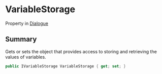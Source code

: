 # VariableStorage

Property in [Dialogue](./)

## Summary

Gets or sets the object that provides access to storing and retrieving the values of variables.

```csharp
public IVariableStorage VariableStorage { get; set; }
```
